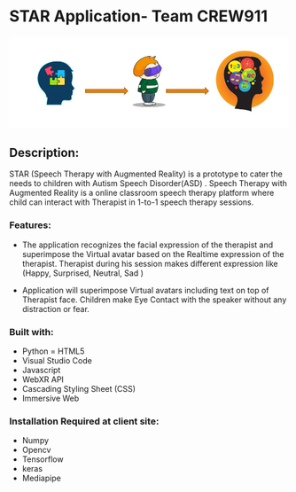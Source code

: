 # STAR Application- Team CREW911

<div align="center">
  <kbd>
    <img src="https://github.com/Neha649/TempRepo/blob/main/Capture.JPG" />
  </kbd>
</div>

## Description:
 STAR (Speech Therapy with Augmented Reality) is a prototype to cater the needs to children with Autism Speech Disorder(ASD) . Speech Therapy with Augmented Reality is a online classroom speech therapy platform where child can interact with Therapist in 1-to-1 speech therapy sessions. 
### Features:

- The application recognizes the facial expression of the therapist and superimpose the Virtual avatar based on the Realtime expression of the therapist. Therapist during his session makes different expression like (Happy, Surprised, Neutral, Sad )

- Application will superimpose Virtual avatars including text on top of Therapist face. 
Children make Eye Contact with the speaker without any distraction or fear. 

### Built with:
- Python
= HTML5
- Visual Studio Code
- Javascript
- WebXR API
- Cascading Styling Sheet (CSS)
- Immersive Web


### Installation Required at client site:

- Numpy  
- Opencv
- Tensorflow
- keras
- Mediapipe


